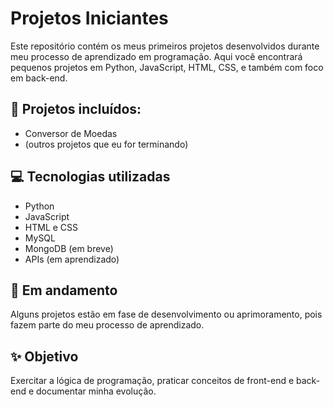 # Projetos Iniciantes

Este repositório contém os meus primeiros projetos desenvolvidos durante meu processo de aprendizado em programação. 
Aqui você encontrará pequenos projetos em Python, JavaScript, HTML, CSS, e também com foco em back-end.

## 📁 Projetos incluídos:

- Conversor de Moedas
- (outros projetos que eu for terminando)

## 💻 Tecnologias utilizadas

- Python
- JavaScript
- HTML e CSS
- MySQL
- MongoDB (em breve)
- APIs (em aprendizado)

## 🚧 Em andamento

Alguns projetos estão em fase de desenvolvimento ou aprimoramento, pois fazem parte do meu processo de aprendizado.

## ✨ Objetivo

Exercitar a lógica de programação, praticar conceitos de front-end e back-end e documentar minha evolução.


